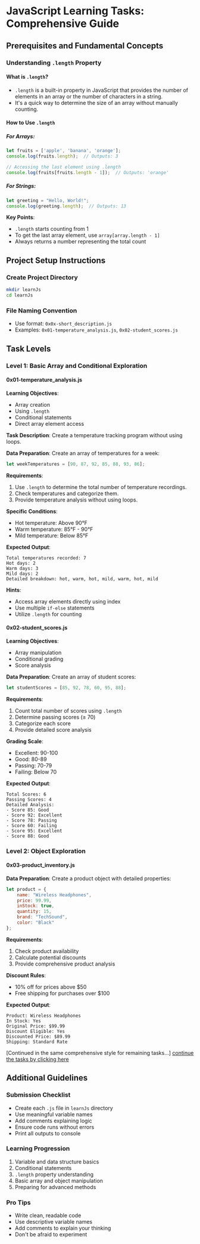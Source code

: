 # JavaScript Learning Tasks: Comprehensive Guide

## Prerequisites and Fundamental Concepts

### Understanding `.length` Property

#### What is `.length`?
- `.length` is a built-in property in JavaScript that provides the number of elements in an array or the number of characters in a string.
- It's a quick way to determine the size of an array without manually counting.

#### How to Use `.length`

##### For Arrays:
```javascript
let fruits = ['apple', 'banana', 'orange'];
console.log(fruits.length);  // Outputs: 3

// Accessing the last element using .length
console.log(fruits[fruits.length - 1]);  // Outputs: 'orange'
```

##### For Strings:
```javascript
let greeting = "Hello, World!";
console.log(greeting.length);  // Outputs: 13
```

**Key Points**:
- `.length` starts counting from 1
- To get the last array element, use `array[array.length - 1]`
- Always returns a number representing the total count

## Project Setup Instructions

### Create Project Directory
```bash
mkdir learnJs
cd learnJs
```

### File Naming Convention
- Use format: `0x0x-short_description.js`
- Examples: `0x01-temperature_analysis.js`, `0x02-student_scores.js`

## Task Levels

### Level 1: Basic Array and Conditional Exploration

#### 0x01-temperature_analysis.js

**Learning Objectives**:
- Array creation
- Using `.length`
- Conditional statements
- Direct array element access

**Task Description**:
Create a temperature tracking program without using loops.

**Data Preparation**:
Create an array of temperatures for a week:
```javascript
let weekTemperatures = [90, 87, 92, 85, 88, 93, 86];
```

**Requirements**:
1. Use `.length` to determine the total number of temperature recordings.
2. Check temperatures and categorize them.
3. Provide temperature analysis without using loops.

**Specific Conditions**:
- Hot temperature: Above 90°F
- Warm temperature: 85°F - 90°F
- Mild temperature: Below 85°F

**Expected Output**:
```plaintext
Total temperatures recorded: 7
Hot days: 2
Warm days: 3
Mild days: 2
Detailed breakdown: hot, warm, hot, mild, warm, hot, mild
```

**Hints**:
- Access array elements directly using index
- Use multiple `if-else` statements
- Utilize `.length` for counting

#### 0x02-student_scores.js

**Learning Objectives**:
- Array manipulation
- Conditional grading
- Score analysis

**Data Preparation**:
Create an array of student scores:
```javascript
let studentScores = [85, 92, 78, 60, 95, 88];
```

**Requirements**:
1. Count total number of scores using `.length`
2. Determine passing scores (≥ 70)
3. Categorize each score
4. Provide detailed score analysis

**Grading Scale**:
- Excellent: 90-100
- Good: 80-89
- Passing: 70-79
- Failing: Below 70

**Expected Output**:
```plaintext
Total Scores: 6
Passing Scores: 4
Detailed Analysis:
- Score 85: Good
- Score 92: Excellent
- Score 78: Passing
- Score 60: Failing
- Score 95: Excellent
- Score 88: Good
```

### Level 2: Object Exploration

#### 0x03-product_inventory.js

**Data Preparation**:
Create a product object with detailed properties:
```javascript
let product = {
    name: "Wireless Headphones",
    price: 99.99,
    inStock: true,
    quantity: 15,
    brand: "TechSound",
    color: "Black"
};
```

**Requirements**:
1. Check product availability
2. Calculate potential discounts
3. Provide comprehensive product analysis

**Discount Rules**:
- 10% off for prices above $50
- Free shipping for purchases over $100

**Expected Output**:
```plaintext
Product: Wireless Headphones
In Stock: Yes
Original Price: $99.99
Discount Eligible: Yes
Discounted Price: $89.99
Shipping: Standard Rate
```

[Continued in the same comprehensive style for remaining tasks...]
[continue the tasks by clicking here](02-beginner-javascript-tasks.md)

## Additional Guidelines

### Submission Checklist
- Create each `.js` file in `learnJs` directory
- Use meaningful variable names
- Add comments explaining logic
- Ensure code runs without errors
- Print all outputs to console

### Learning Progression
1. Variable and data structure basics
2. Conditional statements
3. `.length` property understanding
4. Basic array and object manipulation
5. Preparing for advanced methods

### Pro Tips
- Write clean, readable code
- Use descriptive variable names
- Add comments to explain your thinking
- Don't be afraid to experiment
